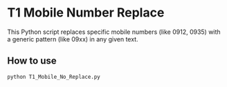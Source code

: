 # T1 Mobile Number Replace

This Python script replaces specific mobile numbers (like 0912, 0935) with a generic pattern (like 09xx) in any given text.

## How to use

```bash
python T1_Mobile_No_Replace.py

